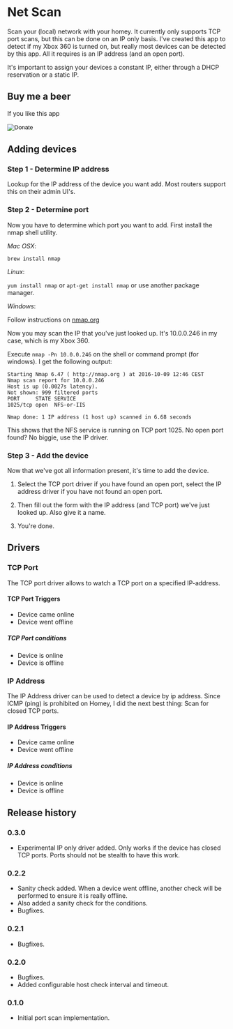 # Net Scan
Scan your (local) network with your homey. It currently only supports TCP port scans, but this can be done on an IP only basis. I've created this app to detect if my Xbox 360 is turned on, but really most devices can be detected by this app. All it requires is an IP address (and an open port).

It's important to assign your devices a constant IP, either through a DHCP reservation or a static IP.

## Buy me a beer

If you like this app

<form action="https://www.paypal.com/cgi-bin/webscr" method="post" target="_top">
<input type="hidden" name="cmd" value="_s-xclick" />
<input type="hidden" name="hosted_button_id" value="VENTP7VXTLRNW" />
<input type="image" src="https://www.paypal.com/en_US/i/btn/btn_donate_LG.gif" border="0" name="submit" title="PayPal - The safer, easier way to pay online!" alt="Donate" />
<img alt="" border="0" src="https://www.paypal.com/en_US/i/scr/pixel.gif" width="1" height="1" />
</form>



## Adding devices

### Step 1 - Determine IP address
Lookup for the IP address of the device you want add. Most routers support this on their admin UI's.

### Step 2 - Determine port
Now you have to determine which port you want to add. First install the nmap shell utility. 

*Mac OSX*:  

`brew install nmap`

*Linux*:  

`yum install nmap` or `apt-get install nmap` or use another package manager.

*Windows*:  

Follow instructions on [nmap.org](https://nmap.org/book/inst-windows.html)

Now you may scan the IP that you've just looked up. It's 10.0.0.246 in my case, which is my Xbox 360.

Execute `nmap -Pn 10.0.0.246` on the shell or command prompt (for windows). I get the following output:

```
Starting Nmap 6.47 ( http://nmap.org ) at 2016-10-09 12:46 CEST
Nmap scan report for 10.0.0.246
Host is up (0.0027s latency).
Not shown: 999 filtered ports
PORT     STATE SERVICE
1025/tcp open  NFS-or-IIS

Nmap done: 1 IP address (1 host up) scanned in 6.68 seconds
```

This shows that the NFS service is running on TCP port 1025. No open port found? No biggie, use the IP driver.


### Step 3 - Add the device

Now that we've got all information present, it's time to add the device.

1. Select the TCP port driver if you have found an open port, select the IP address driver if you have not found an open port.

2. Then fill out the form with the IP address (and TCP port) we've just looked up. Also give it a name.

3. You're done.

## Drivers

### TCP Port
The TCP port driver allows to watch a TCP port on a specified IP-address. 

#### TCP Port Triggers

* Device came online
* Device went offline

##### TCP Port conditions

* Device is online
* Device is offline

### IP Address
The IP Address driver can be used to detect a device by ip address. Since ICMP (ping) is prohibited on Homey, I did the next best thing: Scan for closed TCP ports.

#### IP Address Triggers

* Device came online
* Device went offline

##### IP Address conditions

* Device is online
* Device is offline


## Release history

### 0.3.0
* Experimental IP only driver added. Only works if the device has closed TCP ports. Ports should not be stealth to have this work.

### 0.2.2

* Sanity check added. When a device went offline, another check will be performed to ensure it is really offline. 
* Also added a sanity check for the conditions.
* Bugfixes.

### 0.2.1

* Bugfixes.

### 0.2.0

* Bugfixes.
* Added configurable host check interval and timeout.

### 0.1.0

* Initial port scan implementation.